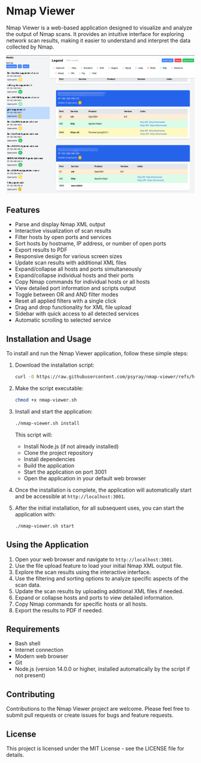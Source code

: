 # Nmap Viewer

Nmap Viewer is a web-based application designed to visualize and analyze the output of Nmap scans. It provides an intuitive interface for exploring network scan results, making it easier to understand and interpret the data collected by Nmap.

<img src=".github/images/nmap-viewer.png">

## Features

- Parse and display Nmap XML output
- Interactive visualization of scan results
- Filter hosts by open ports and services
- Sort hosts by hostname, IP address, or number of open ports
- Export results to PDF
- Responsive design for various screen sizes
- Update scan results with additional XML files
- Expand/collapse all hosts and ports simultaneously
- Expand/collapse individual hosts and their ports
- Copy Nmap commands for individual hosts or all hosts
- View detailed port information and scripts output
- Toggle between OR and AND filter modes
- Reset all applied filters with a single click
- Drag and drop functionality for XML file upload
- Sidebar with quick access to all detected services
- Automatic scrolling to selected service

## Installation and Usage

To install and run the Nmap Viewer application, follow these simple steps:

1. Download the installation script:

   ```bash
   curl -O https://raw.githubusercontent.com/psyray/nmap-viewer/refs/heads/master/nmap-viewer.sh
   ```

2. Make the script executable:

   ```bash
   chmod +x nmap-viewer.sh
   ```

3. Install and start the application:

   ```bash
   ./nmap-viewer.sh install
   ```

   This script will:
   - Install Node.js (if not already installed)
   - Clone the project repository
   - Install dependencies
   - Build the application
   - Start the application on port 3001
   - Open the application in your default web browser

4. Once the installation is complete, the application will automatically start and be accessible at `http://localhost:3001`.

5. After the initial installation, for all subsequent uses, you can start the application with:

   ```bash
   ./nmap-viewer.sh start
   ```

## Using the Application

1. Open your web browser and navigate to `http://localhost:3001`.
2. Use the file upload feature to load your initial Nmap XML output file.
3. Explore the scan results using the interactive interface.
4. Use the filtering and sorting options to analyze specific aspects of the scan data.
5. Update the scan results by uploading additional XML files if needed.
6. Expand or collapse hosts and ports to view detailed information.
7. Copy Nmap commands for specific hosts or all hosts.
8. Export the results to PDF if needed.

## Requirements

- Bash shell
- Internet connection
- Modern web browser
- Git
- Node.js (version 14.0.0 or higher, installed automatically by the script if not present)

## Contributing

Contributions to the Nmap Viewer project are welcome. Please feel free to submit pull requests or create issues for bugs and feature requests.

## License

This project is licensed under the MIT License - see the LICENSE file for details.